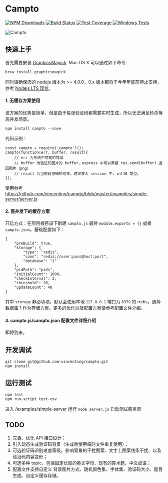 # Campto

[![NPM Downloads][downloads-image]][downloads-url]
[![Build Status][travis-image]][travis-url]
[![Test Coverage][coveralls-image]][coveralls-url]
[![Windows Tests][appveyor-image]][appveyor-url]

![Campto](https://raw.githubusercontent.com/vincenting/campto/master/examples/captcha.png)

## 快速上手

首先需要安装 [GraphicsMagick](http://www.graphicsmagick.org/). Mac OS X 可以通过如下命令:

    brew install graphicsmagick

同时请确保您的 nodejs 版本为 >= 4.0.0，0.x 版本都将于今年年底前停止支持，参考 [Nodejs LTS 现状](https://github.com/nodejs/LTS#lts_schedule)。

#### 1. 无缓存方案使用

该方案的优势是简单，但是由于每张验证码都需要实时生成，所以无法满足秒杀等高并发场景。

    npm install campto --save

代码示例：

    const campto = require('campto')();
    campto(function(err, buffer, result){
        // err 为系统中可能的错误
        // buffer 为验证码图片的 buffer，express 中可以直接 res.send(buffer) 返回图片（png）
        // result 为当前验证码的结果，建议放入 session 中，int10 类型。
    });

使用参考 https://github.com/vincenting/campto/blob/master/examples/simple-server/server.js

#### 2. 高并发下的缓存方案

开启方式：在项目根目录下新建 `campto.js` 最终 `module.exports = {}` 或者 `campto.json`，基础配置如下：

    {
        "preBuild": true,
        "storage": {
            "type": "redis",
            "conn": "redis://user:pass@host:port",
            "database": "1"
        },
        "pidPath": "pids",
        "initialCount": 1000,
        "checkInterval": 2,
        "threshold": 20,
        "updateCount": 40
    }

其中 `storage` 非必填项，默认会使用本地 `127.0.0.1` 端口为 `6379` 的 redis，选择数据库 1 作为存储方案。更多的优化以及配置方案请参考配置文件介绍。

#### 3. campto.js/campto.json 配置文件详细介绍

即将到来。

## 开发调试

    git clone git@github.com:vincenting/campto.git
    npm install

## 运行测试

    npm test
    npm run-script test-cov

进入 /examples/simple-server 运行 `node server.js` 启动测试服务器

## TODO

1. 完善、优化 API 接口设计；
2. 引入动态生成验证码背景（生成后使用临时文件重复使用）；
3. 可选验证码识别难度等级，影响背景的干扰图案、文字上图案线条干扰、以及验证码内容变形；
4. 可选多种 topic，包括固定长度的英文字母、现有的算术题、中文成语；
5. 配置文件支持自定义 背景图片方式、随机颜色集、字体集、验证码大小、题目生成、自定义缓存存储。

[travis-image]: https://img.shields.io/travis/vincenting/campto/master.svg
[travis-url]: https://travis-ci.org/vincenting/campto
[coveralls-image]: https://img.shields.io/coveralls/vincenting/campto/master.svg
[coveralls-url]: https://coveralls.io/r/vincenting/campto?branch=master
[downloads-image]: https://img.shields.io/npm/dm/campto.svg
[downloads-url]: https://npmjs.org/package/campto
[climate-image]: https://codeclimate.com/github/vincenting/campto/badges/gpa.svg
[climate-url]: https://codeclimate.com/github/vincenting/campto
[appveyor-image]: https://img.shields.io/appveyor/ci/vincenting/compto/master.svg?label=Windows%20Tests
[appveyor-url]: https://ci.appveyor.com/project/vincenting/campto

